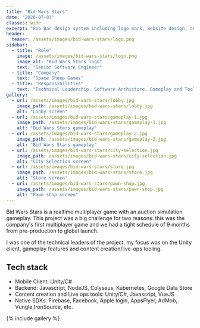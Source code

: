 ```yaml
---
title: "Bid Wars Stars"
date: "2020-07-01"
classes: wide
excerpt: "Foo Bar design system including logo mark, website design, and branding applications."
header:
  teaser: /assets/images/bid-wars-stars/logo.png
sidebar:
  - title: "Role"
    image: /assets/images/bid-wars-stars/logo.png
    image_alt: "Bid Wars Stars logo"
    text: "Senior Software Engineer"
  - title: "Company"
    text: "Space Sheep Games"
  - title: "Responsibilities"
    text: "Technical Leadership. Software Archicture. Gameplay and Tools Programming."
gallery:
  - url: /assets/images/bid-wars-stars/lobby.jpg
    image_path: /assets/images/bid-wars-stars/lobby.jpg
    alt: "Lobby screen"
  - url: /assets/images/bid-wars-stars/gameplay-1.jpg
    image_path: /assets/images/bid-wars-stars/gameplay-1.jpg
    alt: "Bid Wars Stars gameplay"
  - url: /assets/images/bid-wars-stars/gameplay-2.jpg
    image_path: /assets/images/bid-wars-stars/gameplay-2.jpg
    alt: "Bid Wars Stars gameplay"
  - url: /assets/images/bid-wars-stars/city-selection.jpg
    image_path: /assets/images/bid-wars-stars/city-selection.jpg
    alt: "City Selection screen"
  - url: /assets/images/bid-wars-stars/store.jpg
    image_path: /assets/images/bid-wars-stars/store.jpg
    alt: "Store screen"
  - url: /assets/images/bid-wars-stars/pawn-shop.jpg
    image_path: /assets/images/bid-wars-stars/pawn-shop.jpg
    alt: "Pawn shop screen"
---
```


Bid Wars Stars is a realtime multiplayer game with an auction simulation gameplay. This project was a big challenge for two reasons: this was the company's first multiplayer game and we had a tight schedule of 9 months from pre-production to global launch.

I was one of the technical leaders of the project, my focus was on the Unity client, gameplay features and content creation/live-ops tooling.

## Tech stack
- Mobile Client: Unity/C#
- Backend: Javascript, NodeJS, Colyseus, Kubernetes, Google Data Store
- Content creation and Live ops tools: Unity/C#, Javascript, VueJS
- Native SDKs: Firebase, Facebook, Apple login, AppsFlyer, AdMob, Vungle,IronSource, etc.

{% include gallery %}